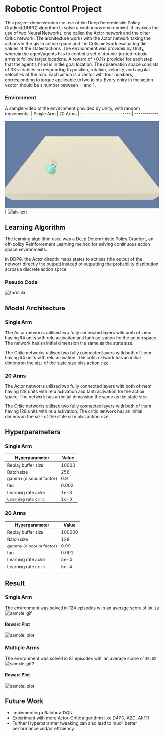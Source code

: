 # Robotic Control Project
This project demonstrates the use of the Deep Deterministic Policy Gradient(DDPG) algorithm to solve a continuous environment. It involves the use of two Neural Networks, one called the Actor network and the other Critic network. The architecture works with the Actor network taking the actions in the given action space and the Critic network evaluating the values of the states/actions. The environment was provided by Unity, wherein the agent/agents has to control a set of double-jointed robotic arms to follow target locations. A reward of +0.1 is provided for each step that the agent's hand is in the goal location. The observation space consists of 33 variables corresponding to position, rotation, velocity, and angular velocities of the arm. Each action is a vector with four numbers, corresponding to torque applicable to two joints. Every entry in the action vector should be a number between -1 and 1.

### Environment
A sample video of the environment provided by Unity, with random movements.
| Single Arm             |  20 Arms |
:-------------------------:|:-------------------------:
![alt-text](assets/random_single_agent.gif)  |  ![alt-text](assets/random_multiple_agents.gif)

## Learning Algorithm
The learning algorithm used was a Deep Deterministic Policy Gradient, an off-policy Reinforcement Learning method for solving continuous action space environments. 

 In DDPG, the Actor directly maps states to actions (the output of the network directly the output) instead of outputting the probability distribution across a discrete action space

 ### Pseudo Code
 ![formula](assets/ddpg_algo)

 ## Model Architecture
 ### Single Arm
 The Actor networks utilised two fully connected layers with both of them having 64 units with relu activation and tanh activation for the action space. The network has an initial dimension the same as the state size.

 The Critic networks utilised two fully connected layers with both of them having 64 units with relu activation. The critic network has an initial dimension the size of the state size plus action size.

 ### 20 Arms
 The Actor networks utilised two fully connected layers with both of them having 128 units with relu activation and tanh activation for the action space. The network has an initial dimension the same as the state size.

 The Critic networks utilised two fully connected layers with both of them having 128 units with relu activation. The critic network has an initial dimension the size of the state size plus action size.

 ## Hyperparameters
 ### Single Arm
 | Hyperparameter                      | Value |
  | ----------------------------------- | ----- |
  | Replay buffer size                  | 10000|
  | Batch size                          | 256   |
  | gamma (discount factor)             | 0.9  |
  | tau                                 | 0.002 |
  | Learning rate actor                 | 1e-3  |
  | Learning rate critic                | 1e-3  |

 ### 20 Arms
  | Hyperparameter                      | Value |
  | ----------------------------------- | ----- |
  | Replay buffer size                  | 100000|
  | Batch size                          | 128   |
  | gamma (discount factor)             | 0.99  |
  | tau                                 | 0.001 |
  | Learning rate actor                 | 5e-4  |
  | Learning rate critic                | 5e-4  |

  ## Result
  ### Single Arm
  The environment was solved in 124 episodes with an average score of `30.18` 
  ![sample_gif](assets/trained_single_agent)
  #### Reward Plot
  ![sample_plot](assets/reward_plot_singleAgent) 

  ### Multiple Arms
  The environment was solved in 81 episodes wiht an average score of `30.02`
  ![sample_gif2](assets/trained_multiple_agents)
  #### Reward Plot
  ![sample_plot](assets/reward_plot_multipleAgents)

  ## Future Work 
  - Implementing a Rainbow DQN.
  - Experiment with more Actor-Critic algorithms like D4PG, A2C, AKTR
  - Further Hyperparamter tweaking can also lead to much better performance and/or efficiency.
  
